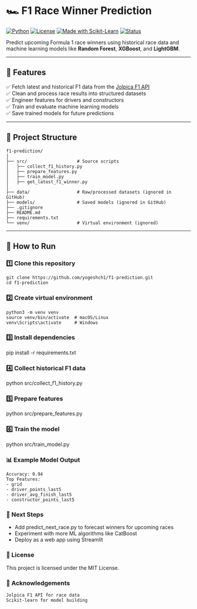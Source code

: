 # 🏎️ F1 Race Winner Prediction

[![Python](https://img.shields.io/badge/Python-3.10%2B-blue)](https://www.python.org/)
[![License](https://img.shields.io/badge/License-MIT-green.svg)](LICENSE)
[![Made with Scikit-Learn](https://img.shields.io/badge/ML-Scikit--Learn-orange)](https://scikit-learn.org/)
[![Status](https://img.shields.io/badge/Status-Active-brightgreen)]()

Predict upcoming Formula 1 race winners using historical race data and machine learning models like **Random Forest**, **XGBoost**, and **LightGBM**.

---

## 📌 Features
✅ Fetch latest and historical F1 data from the [Jolpica F1 API](https://github.com/jolpica/jolpica-f1)  
✅ Clean and process race results into structured datasets  
✅ Engineer features for drivers and constructors  
✅ Train and evaluate machine learning models  
✅ Save trained models for future predictions  

---

## 📂 Project Structure
```
f1-prediction/
│
├── src/                   # Source scripts
│   ├── collect_f1_history.py
│   ├── prepare_features.py
│   ├── train_model.py
│   ├── get_latest_f1_winner.py
│
├── data/                  # Raw/processed datasets (ignored in GitHub)
├── models/                # Saved models (ignored in GitHub)
├── .gitignore
├── README.md
├── requirements.txt
└── venv/                  # Virtual environment (ignored)
```

---

## 🚀 How to Run

### 1️⃣ Clone this repository
```
git clone https://github.com/yogeshch1/f1-prediction.git
cd f1-prediction
```

### 2️⃣ Create virtual environment
```
python3 -m venv venv
source venv/bin/activate  # macOS/Linux
venv\Scripts\activate     # Windows
```

### 3️⃣ Install dependencies
pip install -r requirements.txt


### 4️⃣ Collect historical F1 data
python src/collect_f1_history.py

### 5️⃣ Prepare features
python src/prepare_features.py

### 6️⃣ Train the model
python src/train_model.py


### 📊 Example Model Output

```
Accuracy: 0.94
Top Features:
- grid
- driver_points_last5
- driver_avg_finish_last5
- constructor_points_last5
```

### 🔮 Next Steps
- Add predict_next_race.py to forecast winners for upcoming races
- Experiment with more ML algorithms like CatBoost
- Deploy as a web app using Streamlit

### 📜 License
This project is licensed under the MIT License.

### 🙌 Acknowledgements
```
Jolpica F1 API for race data
Scikit-learn for model building
```